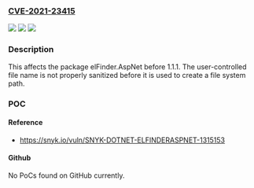### [CVE-2021-23415](https://cve.mitre.org/cgi-bin/cvename.cgi?name=CVE-2021-23415)
![](https://img.shields.io/static/v1?label=Product&message=elFinder.AspNet&color=blue)
![](https://img.shields.io/static/v1?label=Version&message=%3C%201.1.1%20&color=brighgreen)
![](https://img.shields.io/static/v1?label=Vulnerability&message=Directory%20Traversal&color=brighgreen)

### Description

This affects the package elFinder.AspNet before 1.1.1. The user-controlled file name is not properly sanitized before it is used to create a file system path.

### POC

#### Reference
- https://snyk.io/vuln/SNYK-DOTNET-ELFINDERASPNET-1315153

#### Github
No PoCs found on GitHub currently.

